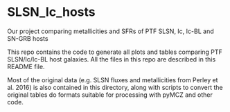 # SLSN_Ic_hosts
Our project comparing metallicities and SFRs of PTF SLSN, Ic, Ic-BL and SN-GRB hosts

This repo contains the code to generate all plots and tables comparing PTF SLSN/Ic/Ic-BL host galaxies. All the files in this repo are described in this README file. 

Most of the original data (e.g. SLSN fluxes and metallicities from Perley et al. 2016) is also contained in this directory, along with scripts to convert the original tables do formats suitable for processing with pyMCZ and other code.



